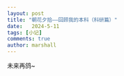 ```yaml
---
layout: post
title: "朝花夕拾——回顾我的本科（科研篇）"
date:   2024-5-11
tags: [小记]
comments: true
author: marshall
---
```


未来再鸽~